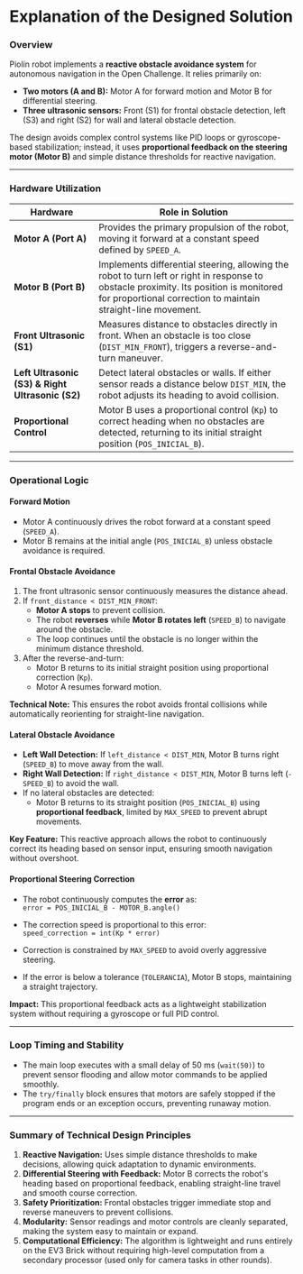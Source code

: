# Explanation of the Designed Solution

### Overview

 Piolín robot implements a **reactive obstacle avoidance system** for autonomous navigation in the Open Challenge. It relies primarily on:

- **Two motors (A and B):** Motor A for forward motion and Motor B for differential steering.  
- **Three ultrasonic sensors:** Front (S1) for frontal obstacle detection, left (S3) and right (S2) for wall and lateral obstacle detection.  

The design avoids complex control systems like PID loops or gyroscope-based stabilization; instead, it uses **proportional feedback on the steering motor (Motor B)** and simple distance thresholds for reactive navigation.

---

### Hardware Utilization

| Hardware | Role in Solution |
|----------|----------------|
| **Motor A (Port A)** | Provides the primary propulsion of the robot, moving it forward at a constant speed defined by `SPEED_A`. |
| **Motor B (Port B)** | Implements differential steering, allowing the robot to turn left or right in response to obstacle proximity. Its position is monitored for proportional correction to maintain straight-line movement. |
| **Front Ultrasonic (S1)** | Measures distance to obstacles directly in front. When an obstacle is too close (`DIST_MIN_FRONT`), triggers a reverse-and-turn maneuver. |
| **Left Ultrasonic (S3) & Right Ultrasonic (S2)** | Detect lateral obstacles or walls. If either sensor reads a distance below `DIST_MIN`, the robot adjusts its heading to avoid collision. |
| **Proportional Control** | Motor B uses a proportional control (`Kp`) to correct heading when no obstacles are detected, returning to its initial straight position (`POS_INICIAL_B`). |

---

### Operational Logic

#### Forward Motion
- Motor A continuously drives the robot forward at a constant speed (`SPEED_A`).  
- Motor B remains at the initial angle (`POS_INICIAL_B`) unless obstacle avoidance is required.  

#### Frontal Obstacle Avoidance
1. The front ultrasonic sensor continuously measures the distance ahead.  
2. If `front_distance < DIST_MIN_FRONT`:  
   - **Motor A stops** to prevent collision.  
   - The robot **reverses** while **Motor B rotates left** (`SPEED_B`) to navigate around the obstacle.  
   - The loop continues until the obstacle is no longer within the minimum distance threshold.  
3. After the reverse-and-turn:  
   - Motor B returns to its initial straight position using proportional correction (`Kp`).  
   - Motor A resumes forward motion.

**Technical Note:** This ensures the robot avoids frontal collisions while automatically reorienting for straight-line navigation.

#### Lateral Obstacle Avoidance
- **Left Wall Detection:** If `left_distance < DIST_MIN`, Motor B turns right (`SPEED_B`) to move away from the wall.  
- **Right Wall Detection:** If `right_distance < DIST_MIN`, Motor B turns left (`-SPEED_B`) to avoid the wall.  
- If no lateral obstacles are detected:  
  - Motor B returns to its straight position (`POS_INICIAL_B`) using **proportional feedback**, limited by `MAX_SPEED` to prevent abrupt movements.  

**Key Feature:** This reactive approach allows the robot to continuously correct its heading based on sensor input, ensuring smooth navigation without overshoot.

#### Proportional Steering Correction
- The robot continuously computes the **error** as:  
    `error = POS_INICIAL_B - MOTOR_B.angle()`
- The correction speed is proportional to this error:  
    `speed_correction = int(Kp * error)`

- Correction is constrained by `MAX_SPEED` to avoid overly aggressive steering.  
- If the error is below a tolerance (`TOLERANCIA`), Motor B stops, maintaining a straight trajectory.

**Impact:** This proportional feedback acts as a lightweight stabilization system without requiring a gyroscope or full PID control.

---

### Loop Timing and Stability
- The main loop executes with a small delay of 50 ms (`wait(50)`) to prevent sensor flooding and allow motor commands to be applied smoothly.  
- The `try/finally` block ensures that motors are safely stopped if the program ends or an exception occurs, preventing runaway motion.

---

### Summary of Technical Design Principles

1. **Reactive Navigation:** Uses simple distance thresholds to make decisions, allowing quick adaptation to dynamic environments.  
2. **Differential Steering with Feedback:** Motor B corrects the robot's heading based on proportional feedback, enabling straight-line travel and smooth course correction.  
3. **Safety Prioritization:** Frontal obstacles trigger immediate stop and reverse maneuvers to prevent collisions.  
4. **Modularity:** Sensor readings and motor controls are cleanly separated, making the system easy to maintain or expand.  
5. **Computational Efficiency:** The algorithm is lightweight and runs entirely on the EV3 Brick without requiring high-level computation from a secondary processor (used only for camera tasks in other rounds).
